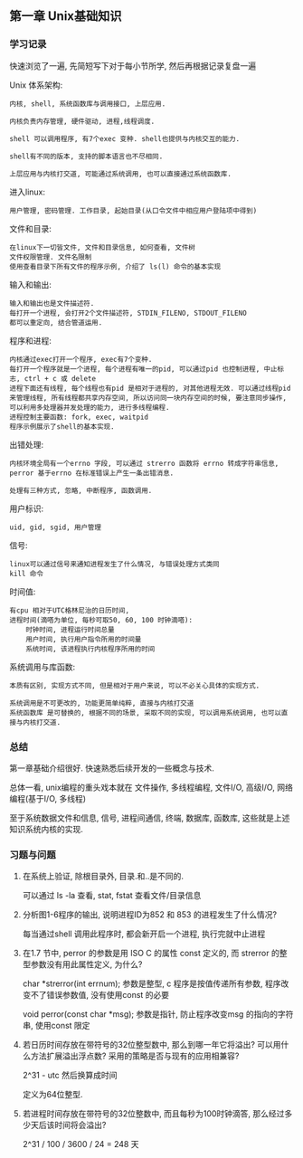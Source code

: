 
## 第一章 Unix基础知识

### 学习记录

快速浏览了一遍, 先简短写下对于每小节所学, 然后再根据记录复盘一遍

Unix 体系架构: 

	内核, shell, 系统函数库与调用接口, 上层应用. 

	内核负责内存管理, 硬件驱动, 进程,线程调度. 

	shell 可以调用程序, 有7个exec 变种. shell也提供与内核交互的能力. 

	shell有不同的版本, 支持的脚本语言也不尽相同. 

	上层应用与内核打交道, 可能通过系统调用, 也可以直接通过系统函数库. 

进入linux:
	
	用户管理, 密码管理. 工作目录, 起始目录(从口令文件中相应用户登陆项中得到)

文件和目录:

	在linux下一切皆文件, 文件和目录信息, 如何查看, 文件树
	文件权限管理. 文件名限制
	使用查看目录下所有文件的程序示例, 介绍了 ls(l) 命令的基本实现

输入和输出:
	
	输入和输出也是文件描述符. 
	每打开一个进程, 会打开2个文件描述符, STDIN_FILENO, STDOUT_FILENO
	都可以重定向, 结合管道运用. 

程序和进程:

	内核通过exec打开一个程序, exec有7个变种.
	每打开一个程序就是一个进程, 每个进程有唯一的pid, 可以通过pid 也控制进程, 中止标志, ctrl + c 或 delete 
	进程下面还有线程, 每个线程也有pid 是相对于进程的, 对其他进程无效. 可以通过线程pid 来管理线程, 所有线程都共享内存空间, 所以访问同一块内存空间的时候, 要注意同步操作, 可以利用多处理器并发处理的能力, 进行多线程编程. 
	进程控制主要函数: fork, exec, waitpid
	程序示例展示了shell的基本实现. 
	
出错处理: 

	内核环境全局有一个errno 字段, 可以通过 strerro 函数将 errno 转成字符串信息, perror 基于errno 在标准错误上产生一条出错消息. 

	处理有三种方式, 忽略, 中断程序, 函数调用. 

用户标识:

	uid, gid, sgid, 用户管理


信号:
	
	linux可以通过信号来通知进程发生了什么情况, 与错误处理方式类同
	kill 命令

时间值:

	有cpu 相对于UTC格林尼治的日历时间, 
	进程时间(滴嗒为单位, 每秒可取50, 60, 100 时钟滴嗒): 
		时钟时间, 进程运行时间总量
		用户时间, 执行用户指令所用的时间量
		系统时间, 该进程执行内核程序所用的时间

系统调用与库函数:

	本质有区别, 实现方式不同, 但是相对于用户来说, 可以不必关心具体的实现方式. 

	系统调用是不可更改的, 功能更简单纯粹, 直接与内核打交道
	系统函数库 是可替换的, 根据不同的场景, 采取不同的实现, 可以调用系统调用, 也可以直接与内核打交道. 

### 总结

第一章基础介绍很好. 快速熟悉后续开发的一些概念与技术. 

总体一看, unix编程的重头戏本就在 文件操作, 多线程编程, 文件I/O, 高级I/O, 网络编程(基于I/O, 多线程)

至于系统数据文件和信息, 信号, 进程间通信, 终端, 数据库, 函数库, 这些就是上述知识系统内核的实现. 

### 习题与问题

1. 在系统上验证, 除根目录外, 目录.和..是不同的.

	可以通过 ls -la 查看, stat, fstat 查看文件/目录信息

2. 分析图1-6程序的输出, 说明进程ID为852 和 853 的进程发生了什么情况?

	每当通过shell 调用此程序时, 都会新开启一个进程, 执行完就中止进程

3. 在1.7 节中, perror 的参数是用 ISO C 的属性 const 定义的, 而 strerror 的整型参数没有用此属性定义, 为什么?

	char *strerror(int errnum);
	参数是整型, c 程序是按值传递所有参数, 程序改变不了错误参数值, 没有使用const 的必要

	void perror(const char *msg);
	参数是指针, 防止程序改变msg 的指向的字符串, 使用const 限定

4. 若日历时间存放在带符号的32位整型数中, 那么到哪一年它将溢出? 可以用什么方法扩展溢出浮点数? 采用的策略是否与现有的应用相兼容?

	2^31 - utc 然后换算成时间

	定义为64位整型. 

5. 若进程时间存放在带符号的32位整数中, 而且每秒为100时钟滴答, 那么经过多少天后该时间将会溢出? 

	2^31 / 100 / 3600 / 24 = 248 天
 
